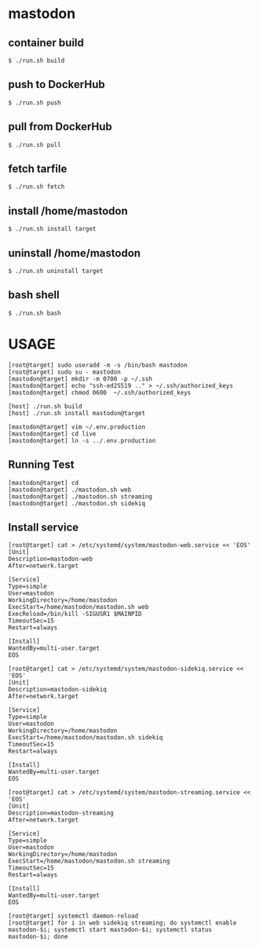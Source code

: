 # mastodon

## container build

	$ ./run.sh build

## push to DockerHub

	$ ./run.sh push

## pull from DockerHub

	$ ./run.sh pull

## fetch tarfile

	$ ./run.sh fetch

## install /home/mastodon

	$ ./run.sh install target

## uninstall /home/mastodon

	$ ./run.sh uninstall target

## bash shell

	$ ./run.sh bash


# USAGE

	[root@target] sudo useradd -m -s /bin/bash mastodon
	[root@target] sudo su - mastodon
	[mastodon@target] mkdir -m 0700 -p ~/.ssh
	[mastodon@target] echo "ssh-ed25519 .." > ~/.ssh/authorized_keys
	[mastodon@target] chmod 0600  ~/.ssh/authorized_keys

	[host] ./run.sh build
	[host] ./run.sh install mastodon@target

	[mastodon@target] vim ~/.env.production
	[mastodon@target] cd live
	[mastodon@target] ln -s ../.env.production

## Running Test

	[mastodon@target] cd
	[mastodon@target] ./mastodon.sh web
	[mastodon@target] ./mastodon.sh streaming
	[mastodon@target] ./mastodon.sh sidekiq

## Install service

	[root@target] cat > /etc/systemd/system/mastodon-web.service << 'EOS'
	[Unit]
	Description=mastodon-web
	After=network.target
	
	[Service]
	Type=simple
	User=mastodon
	WorkingDirectory=/home/mastodon
	ExecStart=/home/mastodon/mastodon.sh web
	ExecReload=/bin/kill -SIGUSR1 $MAINPID
	TimeoutSec=15
	Restart=always
	
	[Install]
	WantedBy=multi-user.target
	EOS

	[root@target] cat > /etc/systemd/system/mastodon-sidekiq.service << 'EOS'
	[Unit]
	Description=mastodon-sidekiq
	After=network.target
	
	[Service]
	Type=simple
	User=mastodon
	WorkingDirectory=/home/mastodon
	ExecStart=/home/mastodon/mastodon.sh sidekiq
	TimeoutSec=15
	Restart=always
	
	[Install]
	WantedBy=multi-user.target
	EOS

	[root@target] cat > /etc/systemd/system/mastodon-streaming.service << 'EOS'
	[Unit]
	Description=mastodon-streaming
	After=network.target
	
	[Service]
	Type=simple
	User=mastodon
	WorkingDirectory=/home/mastodon
	ExecStart=/home/mastodon/mastodon.sh streaming
	TimeoutSec=15
	Restart=always
	
	[Install]
	WantedBy=multi-user.target
	EOS

	[root@target] systemctl daemon-reload
	[root@target] for i in web sidekiq streaming; do systemctl enable mastodon-$i; systemctl start mastodon-$i; systemctl status mastodon-$i; done

